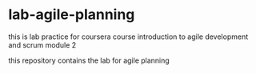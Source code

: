 # lab-agile-planning
this is lab practice for coursera course introduction to agile development and scrum module 2

this repository contains the lab for agile planning
